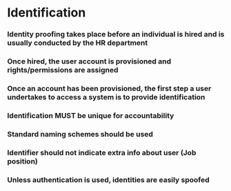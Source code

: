 # Identification

### Identity proofing takes place before an individual is hired and is usually conducted by the HR department

### Once hired, the user account is provisioned and rights/permissions are assigned

### Once an account has been provisioned, the first step a user undertakes to access a system is to provide identification

### Identification MUST be unique for accountability

### Standard naming schemes should be used

### Identifier should not indicate extra info about user (Job position)

### Unless authentication is used, identities are easily spoofed
